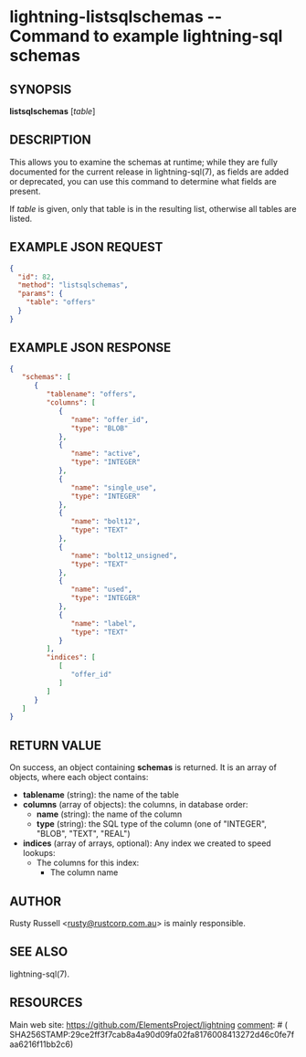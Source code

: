 lightning-listsqlschemas -- Command to example lightning-sql schemas
====================================================================

SYNOPSIS
--------

**listsqlschemas** [*table*]

DESCRIPTION
-----------

This allows you to examine the schemas at runtime; while they are fully
documented for the current release in lightning-sql(7), as fields are
added or deprecated, you can use this command to determine what fields
are present.

If *table* is given, only that table is in the resulting list, otherwise
all tables are listed.

EXAMPLE JSON REQUEST
------------

```json
{
  "id": 82,
  "method": "listsqlschemas",
  "params": {
    "table": "offers"
  }
}
```

EXAMPLE JSON RESPONSE
-----

```json
{
   "schemas": [
      {
         "tablename": "offers",
         "columns": [
            {
               "name": "offer_id",
               "type": "BLOB"
            },
            {
               "name": "active",
               "type": "INTEGER"
            },
            {
               "name": "single_use",
               "type": "INTEGER"
            },
            {
               "name": "bolt12",
               "type": "TEXT"
            },
            {
               "name": "bolt12_unsigned",
               "type": "TEXT"
            },
            {
               "name": "used",
               "type": "INTEGER"
            },
            {
               "name": "label",
               "type": "TEXT"
            }
         ],
         "indices": [
            [
               "offer_id"
            ]
         ]
      }
   ]
}
```

RETURN VALUE
------------

[comment]: # (GENERATE-FROM-SCHEMA-START)
On success, an object containing **schemas** is returned.  It is an array of objects, where each object contains:

- **tablename** (string): the name of the table
- **columns** (array of objects): the columns, in database order:
  - **name** (string): the name of the column
  - **type** (string): the SQL type of the column (one of "INTEGER", "BLOB", "TEXT", "REAL")
- **indices** (array of arrays, optional): Any index we created to speed lookups:
  - The columns for this index:
    - The column name

[comment]: # (GENERATE-FROM-SCHEMA-END)

AUTHOR
------

Rusty Russell <<rusty@rustcorp.com.au>> is mainly responsible.

SEE ALSO
--------

lightning-sql(7).

RESOURCES
---------

Main web site: <https://github.com/ElementsProject/lightning>
[comment]: # ( SHA256STAMP:29ce2ff3f7cab8a4a90d09fa02fa8176008413272d46c0fe7faa6216f11bb2c6)
